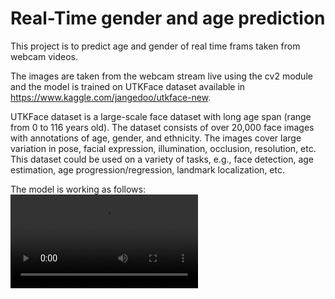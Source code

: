 # Real-Time gender and age prediction

This project is to predict age and gender of real time frams taken from webcam videos.  

The images are taken from the webcam stream live using the cv2 module and the model is trained on UTKFace dataset available in https://www.kaggle.com/jangedoo/utkface-new.

UTKFace dataset is a large-scale face dataset with long age span (range from 0 to 116 years old). The dataset consists of over 20,000 face images with annotations of age, gender, and ethnicity. The images cover large variation in pose, facial expression, illumination, occlusion, resolution, etc. This dataset could be used on a variety of tasks, e.g., face detection, age estimation, age progression/regression, landmark localization, etc.

The model is working as follows: 
![](https://github.com/F-Aghaeipoor/DL-Real-Time-Age-and-Gender-Prediction-on-UTKFace/blob/master/ad.mp4)

